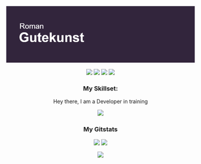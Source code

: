 
<img src="header.png">

<p align="center">
<img src = "https://badges.pufler.dev/visits/RGutekunst/repo">
  <img src = "https://badges.pufler.dev/repos/RGutekunst"> 
  <img src = "https://badges.pufler.dev/gists/RGutekunst">
  <img src = "https://badges.pufler.dev/years/RGutekunst">
</p>
<h3 align="center">
  My Skillset:
</h3>

<p align="center">Hey there, I am a Developer in training</p>
<p align="center">
  <a href="https://skillicons.dev">
    <img src="https://skillicons.dev/icons?i=git,golang,cs,html,css,js,ableton,visualstudio,vscode,py,dotnet,bootstrap" />
  </a>
</p>
<h3 align="center">My Gitstats</h3>
<p align = "center">
  <img  src = "https://github-readme-stats.vercel.app/api?username=BwM17&show_icons=true&line_height=27&theme=tokyonight">
  <img src = "https://github-readme-stats.vercel.app/api/top-langs/?username=BwM17&hide=&theme=tokyonight">
</p>

<p align = "center">
   <img  src="https://github-readme-streak-stats.herokuapp.com/?user=BwM17&show_icons=true&locale=en&layout=compact&theme=tokyonight&line_height=0" />
</p> 









